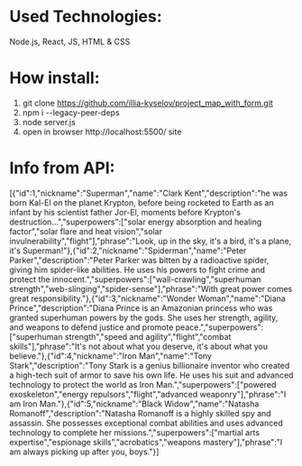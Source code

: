 # Used Technologies:

Node.js, React, JS, HTML & CSS

# How install:

1. git clone https://github.com/illia-kyselov/project_map_with_form.git
2. npm i --legacy-peer-deps
3. node server.js
4. open in browser http://localhost:5500/ site

# Info from API:

[{"id":1,"nickname":"Superman","name":"Clark Kent","description":"he was born Kal-El on the planet Krypton, before being rocketed to Earth as an infant by his scientist father Jor-El, moments before Krypton's destruction...","superpowers":["solar energy absorption and healing factor","solar flare and heat vision","solar invulnerability","flight"],"phrase":"Look, up in the sky, it's a bird, it's a plane, it's Superman!"},{"id":2,"nickname":"Spiderman","name":"Peter Parker","description":"Peter Parker was bitten by a radioactive spider, giving him spider-like abilities. He uses his powers to fight crime and protect the innocent.","superpowers":["wall-crawling","superhuman strength","web-slinging","spider-sense"],"phrase":"With great power comes great responsibility."},{"id":3,"nickname":"Wonder Woman","name":"Diana Prince","description":"Diana Prince is an Amazonian princess who was granted superhuman powers by the gods. She uses her strength, agility, and weapons to defend justice and promote peace.","superpowers":["superhuman strength","speed and agility","flight","combat skills"],"phrase":"It's not about what you deserve, it's about what you believe."},{"id":4,"nickname":"Iron Man","name":"Tony Stark","description":"Tony Stark is a genius billionaire inventor who created a high-tech suit of armor to save his own life. He uses his suit and advanced technology to protect the world as Iron Man.","superpowers":["powered exoskeleton","energy repulsors","flight","advanced weaponry"],"phrase":"I am Iron Man."},{"id":5,"nickname":"Black Widow","name":"Natasha Romanoff","description":"Natasha Romanoff is a highly skilled spy and assassin. She possesses exceptional combat abilities and uses advanced technology to complete her missions.","superpowers":["martial arts expertise","espionage skills","acrobatics","weapons mastery"],"phrase":"I am always picking up after you, boys."}]
